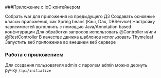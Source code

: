 ###Приложение с IoC контейнером

Собрать war для приложения из предыдущего ДЗ
Создавать основные классы приложения, как Spring beans (Кэш, Dao, DBService)
Настройку зависимостей выполнить с помощью Java/Annotation based конфигурации
Для обработки запросов использовать @Controller и/или @RestController
В качестве движка шаблонов использовать Thymeleaf
Запустить веб приложение во внешнем веб сервере 

### Работа с приложением
Для создания пользователя admin с паролем admin можно дернуть ручку `/api/initialize`
